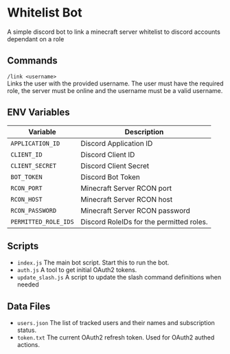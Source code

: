 # Whitelist Bot

A simple discord bot to link a minecraft server whitelist to discord accounts dependant on a role

## Commands

`/link <username>`  
Links the user with the provided username. The user must have the required role, the server must be online and the username must be a valid username.

## ENV Variables

| Variable | Description |
| --- | --- |
| `APPLICATION_ID` | Discord Application ID |
| `CLIENT_ID` | Discord Client ID |
| `CLIENT_SECRET` | Discord Client Secret |
| `BOT_TOKEN` | Discord Bot Token |
| `RCON_PORT` | Minecraft Server RCON port |
| `RCON_HOST` | Minecraft Server RCON host |
| `RCON_PASSWORD` | Minecraft Server RCON password |
| `PERMITTED_ROLE_IDS` | Discord RoleIDs for the permitted roles. |

## Scripts
- `index.js` The main bot script. Start this to run the bot.
- `auth.js` A tool to get initial OAuth2 tokens.
- `update_slash.js` A script to update the slash command definitions when needed

## Data Files
- `users.json` The list of tracked users and their names and subscription status.
- `token.txt` The current OAuth2 refresh token. Used for OAuth2 authed actions.